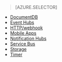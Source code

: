 
> [AZURE.SELECTOR]
- [DocumentDB](../articles/azure-functions/functions-bindings-documentdb.md)
- [Event Hubs](../articles/azure-functions/functions-bindings-event-hubs.md)
- [HTTP/webhook](../articles/azure-functions/functions-bindings-http-webhook.md)
- [Mobile Apps](../articles/azure-functions/functions-bindings-mobile-apps.md)
- [Notification Hubs](../articles/azure-functions/functions-bindings-notification-hubs.md)
- [Service Bus](../articles/azure-functions/functions-bindings-service-bus.md)
- [Storage](../articles/azure-functions/functions-bindings-storage.md)
- [Timer](../articles/azure-functions/functions-bindings-timer.md)

<!---HONumber=AcomDC_0824_2016-->